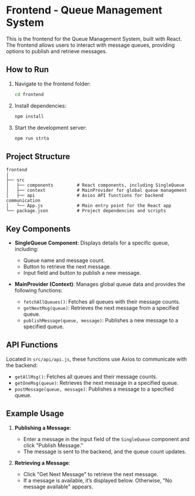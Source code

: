 
# Frontend - Queue Management System

This is the frontend for the Queue Management System, built with React. The frontend allows users to interact with message queues, providing options to publish and retrieve messages.

## How to Run

1. Navigate to the frontend folder:
   ```bash
   cd frontend
   ```
2. Install dependencies:
   ```bash
   npm install
   ```
3. Start the development server:
   ```bash
   npm run strta
   ```

## Project Structure

```
frontend
│
├── src
│   ├── components         # React components, including SingleQueue
│   ├── context            # MainProvider for global queue management
│   ├── api                # Axios API functions for backend communication
│   └── App.js             # Main entry point for the React app
└── package.json           # Project dependencies and scripts
```

## Key Components

- **SingleQueue Component**: Displays details for a specific queue, including:
  - Queue name and message count.
  - Button to retrieve the next message.
  - Input field and button to publish a new message.

- **MainProvider (Context)**: Manages global queue data and provides the following functions:
  - `fetchAllQueues()`: Fetches all queues with their message counts.
  - `getNextMsg(queue)`: Retrieves the next message from a specified queue.
  - `publishMessage(queue, message)`: Publishes a new message to a specified queue.

## API Functions

Located in `src/api/api.js`, these functions use Axios to communicate with the backend:

- `getAllMsg()`: Fetches all queues and their message counts.
- `getOneMsg(queue)`: Retrieves the next message in a specified queue.
- `postMessage(queue, message)`: Publishes a message to a specified queue.

## Example Usage

1. **Publishing a Message**:
   - Enter a message in the input field of the `SingleQueue` component and click "Publish Message."
   - The message is sent to the backend, and the queue count updates.

2. **Retrieving a Message**:
   - Click "Get Next Message" to retrieve the next message.
   - If a message is available, it’s displayed below. Otherwise, "No message available" appears.
